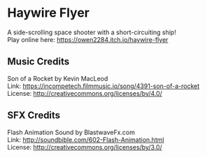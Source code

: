 # Haywire Flyer
A side-scrolling space shooter with a short-circuiting ship!<br/>
Play online here: https://owen2284.itch.io/haywire-flyer

## Music Credits

Son of a Rocket by Kevin MacLeod<br/>
Link: https://incompetech.filmmusic.io/song/4391-son-of-a-rocket<br/>
License: http://creativecommons.org/licenses/by/4.0/<br/>

## SFX Credits

Flash Animation Sound by BlastwaveFx.com<br/>
Link: http://soundbible.com/602-Flash-Animation.html<br/>
License: http://creativecommons.org/licenses/by/3.0/<br/>